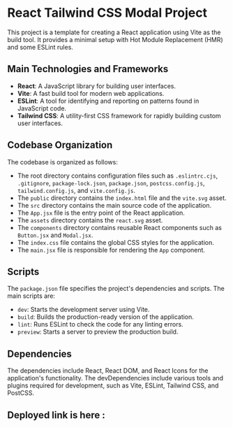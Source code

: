 # React Tailwind CSS Modal Project

This project is a template for creating a React application using Vite as the build tool. It provides a minimal setup with Hot Module Replacement (HMR) and some ESLint rules.

## Main Technologies and Frameworks

- **React**: A JavaScript library for building user interfaces.
- **Vite**: A fast build tool for modern web applications.
- **ESLint**: A tool for identifying and reporting on patterns found in JavaScript code.
- **Tailwind CSS**: A utility-first CSS framework for rapidly building custom user interfaces.

## Codebase Organization

The codebase is organized as follows:

- The root directory contains configuration files such as `.eslintrc.cjs`, `.gitignore`, `package-lock.json`, `package.json`, `postcss.config.js`, `tailwind.config.js`, and `vite.config.js`.
- The `public` directory contains the `index.html` file and the `vite.svg` asset.
- The `src` directory contains the main source code of the application.
 - The `App.jsx` file is the entry point of the React application.
 - The `assets` directory contains the `react.svg` asset.
 - The `components` directory contains reusable React components such as `Button.jsx` and `Modal.jsx`.
 - The `index.css` file contains the global CSS styles for the application.
 - The `main.jsx` file is responsible for rendering the `App` component.

## Scripts

The `package.json` file specifies the project's dependencies and scripts. The main scripts are:

- `dev`: Starts the development server using Vite.
- `build`: Builds the production-ready version of the application.
- `lint`: Runs ESLint to check the code for any linting errors.
- `preview`: Starts a server to preview the production build.

## Dependencies

The dependencies include React, React DOM, and React Icons for the application's functionality. The devDependencies include various tools and plugins required for development, such as Vite, ESLint, Tailwind CSS, and PostCSS.

## Deployed link is here :
